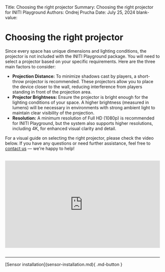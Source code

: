 Title:   Choosing the right projector
Summary: Choosing the right projector for INITI Playground
Authors: Ondrej Prucha
Date:    July 25, 2024
blank-value:

# Choosing the right projector

Since every space has unique dimensions and lighting conditions, the projector is not included with the INITI Playground package. You will need to select a projector based on your specific requirements. Here are the three main factors to consider:

- **Projection Distance:** To minimize shadows cast by players, a short-throw projector is recommended. These projectors allow you to place the device closer to the wall, reducing interference from players standing in front of the projection area.
- **Projector Brightness:** Ensure the projector is bright enough for the lighting conditions of your space. A higher brightness (measured in lumens) will be necessary in environments with strong ambient light to maintain clear visibility of the projection.
- **Resolution:** A minimum resolution of Full HD (1080p) is recommended for INITI Playground, but the system also supports higher resolutions, including 4K, for enhanced visual clarity and detail.


For a visual guide on selecting the right projector, please check the video below. If you have any questions or need further assistance, feel free to [contact us](../help/contact.md) — we're happy to help!

<br />
<div class="center imageWidth" markdown>
<div style="padding:56.25% 0 0 0;position:relative;">
<iframe src="https://player.vimeo.com/video/796039586?h=d815d4b892&amp;badge=0&amp;autopause=0&amp;player_id=0&amp;app_id=58479" frameborder="0" allow="autoplay; fullscreen; picture-in-picture; clipboard-write" style="position:absolute;top:0;left:0;width:100%;height:100%;" title="INITI Playground - Choosing the right projector"></iframe></div>
<script src="https://player.vimeo.com/api/player.js"></script>
</div>

<br />

----


<div class="center" markdown>
[Sensor installation](sensor-installation.md){ .md-button }
</div>

<br />
